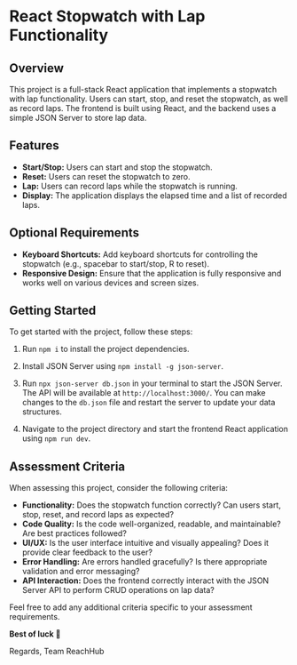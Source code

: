# React Stopwatch with Lap Functionality

## Overview

This project is a full-stack React application that implements a stopwatch with lap functionality. Users can start, stop, and reset the stopwatch, as well as record laps. The frontend is built using React, and the backend uses a simple JSON Server to store lap data.

## Features

- **Start/Stop:** Users can start and stop the stopwatch.
- **Reset:** Users can reset the stopwatch to zero.
- **Lap:** Users can record laps while the stopwatch is running.
- **Display:** The application displays the elapsed time and a list of recorded laps.

## Optional Requirements

- **Keyboard Shortcuts:** Add keyboard shortcuts for controlling the stopwatch (e.g., spacebar to start/stop, R to reset).
- **Responsive Design:** Ensure that the application is fully responsive and works well on various devices and screen sizes.

## Getting Started

To get started with the project, follow these steps:

1. Run `npm i` to install the project dependencies.

2. Install JSON Server using `npm install -g json-server`.

3. Run `npx json-server db.json` in your terminal to start the JSON Server. The API will be available at `http://localhost:3000/`. You can make changes to the `db.json` file and restart the server to update your data structures.

4. Navigate to the project directory and start the frontend React application using `npm run dev`.

## Assessment Criteria

When assessing this project, consider the following criteria:

- **Functionality:** Does the stopwatch function correctly? Can users start, stop, reset, and record laps as expected?
- **Code Quality:** Is the code well-organized, readable, and maintainable? Are best practices followed?
- **UI/UX:** Is the user interface intuitive and visually appealing? Does it provide clear feedback to the user?
- **Error Handling:** Are errors handled gracefully? Is there appropriate validation and error messaging?
- **API Interaction:** Does the frontend correctly interact with the JSON Server API to perform CRUD operations on lap data?

Feel free to add any additional criteria specific to your assessment requirements.

**Best of luck 🎉**

Regards, 
Team ReachHub